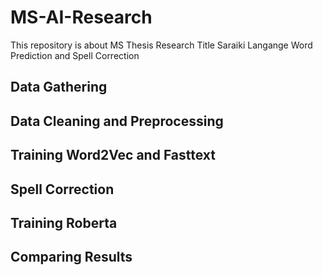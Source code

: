 # MS-AI-Research
This repository is about MS Thesis Research Title Saraiki Langange Word Prediction and Spell Correction

## Data Gathering

## Data Cleaning and Preprocessing

## Training Word2Vec and Fasttext

## Spell Correction

## Training Roberta

## Comparing Results
